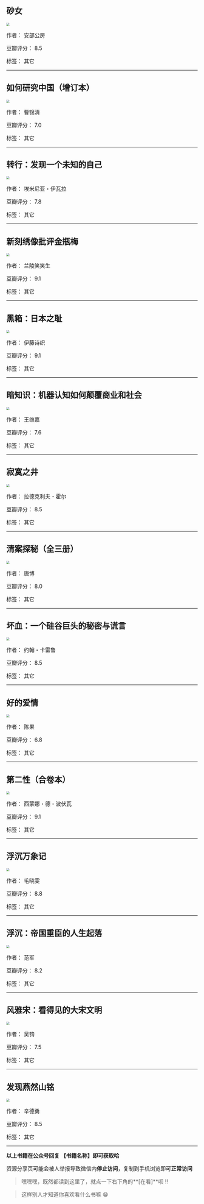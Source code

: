 ## 砂女

<img src="https://www.aibooks.cc/wp-content/uploads/2019/05/2019051304541770.jpg" style="zoom:50%;" />

作者： 安部公房

豆瓣评分：  8.5

标签： 其它


---

## 如何研究中国（增订本）

<img src="https://www.aibooks.cc/wp-content/uploads/2019/05/2019051304492983.jpg" style="zoom:50%;" />

作者： 曹锦清

豆瓣评分：  7.0

标签： 其它


---

## 转行：发现一个未知的自己

<img src="https://www.aibooks.cc/wp-content/uploads/2019/05/2019051304365964.jpg" style="zoom:50%;" />

作者： 埃米尼亚・伊瓦拉

豆瓣评分：  7.8

标签： 其它


---

## 新刻绣像批评金瓶梅

<img src="https://www.aibooks.cc/wp-content/uploads/2019/05/2019051304282193.jpg" style="zoom:50%;" />

作者： 兰陵笑笑生

豆瓣评分：  9.1

标签： 其它


---

## 黑箱：日本之耻

<img src="https://www.aibooks.cc/wp-content/uploads/2019/05/2019051208050756.jpg" style="zoom:50%;" />

作者： 伊藤诗织

豆瓣评分：  9.1

标签： 其它


---

## 暗知识：机器认知如何颠覆商业和社会

<img src="https://www.aibooks.cc/wp-content/uploads/2019/05/2019051207552851.jpg" style="zoom:50%;" />

作者： 王维嘉

豆瓣评分：  7.6

标签： 其它


---

## 寂寞之井

<img src="https://www.aibooks.cc/wp-content/uploads/2019/05/2019051207440596.jpg" style="zoom:50%;" />

作者： 拉德克利夫・霍尔

豆瓣评分：  8.5

标签： 其它


---

## 清案探秘（全三册）

<img src="https://www.aibooks.cc/wp-content/uploads/2019/05/2019051207354861.jpg" style="zoom:50%;" />

作者： 唐博

豆瓣评分：  8.0

标签： 其它


---

## 坏血：一个硅谷巨头的秘密与谎言

<img src="https://www.aibooks.cc/wp-content/uploads/2019/05/2019051207245358.jpg" style="zoom:50%;" />

作者： 约翰・卡雷鲁

豆瓣评分：  8.5

标签： 其它


---

## 好的爱情

<img src="https://www.aibooks.cc/wp-content/uploads/2019/04/2019041015562666.jpg" style="zoom:50%;" />

作者： 陈果

豆瓣评分：  6.8

标签： 其它


---

## 第二性（合卷本）

<img src="https://www.aibooks.cc/wp-content/uploads/2019/04/2019041015480863.jpg" style="zoom:50%;" />

作者： 西蒙娜・德・波伏瓦

豆瓣评分：  9.1

标签： 其它


---

## 浮沉万象记

<img src="https://www.aibooks.cc/wp-content/uploads/2019/04/2019041015423593.jpg" style="zoom:50%;" />

作者： 毛晓雯

豆瓣评分：  8.8

标签： 其它


---

## 浮沉：帝国重臣的人生起落

<img src="https://www.aibooks.cc/wp-content/uploads/2019/04/201904101537459.jpg" style="zoom:50%;" />

作者： 范军

豆瓣评分：  8.2

标签： 其它


---

## 风雅宋：看得见的大宋文明

<img src="https://www.aibooks.cc/wp-content/uploads/2019/04/2019041015340053.jpg" style="zoom:50%;" />

作者： 吴钩

豆瓣评分：  7.5

标签： 其它


---

## 发现燕然山铭

<img src="https://www.aibooks.cc/wp-content/uploads/2019/04/2019041015201416.jpg" style="zoom:50%;" />

作者： 辛德勇

豆瓣评分：  8.5

标签： 其它


---


**以上书籍在公众号回复 【书籍名称】即可获取哈** 


资源分享页可能会被人举报导致微信内**停止访问**，复制到手机浏览即可**正常访问**


> 嘿嘿嘿，既然都读到这里了，就点一下右下角的**[在看]**呗 !!

> 

> 这样别人才知道你喜欢看什么书嘛 😁

